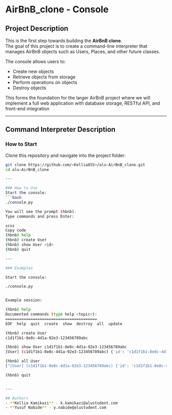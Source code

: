 # AirBnB_clone - Console


## Project Description
This is the first step towards building the **AirBnB clone**.  
The goal of this project is to create a command-line interpreter that manages AirBnB objects such as Users, Places, and other future classes.  

The console allows users to:
- Create new objects
- Retrieve objects from storage
- Perform operations on objects
- Destroy objects  

This forms the foundation for the larger AirBnB project where we will implement a full web application with database storage, RESTful API, and front-end integration

---

## Command Interpreter Description

### How to Start
Clone this repository and navigate into the project folder:
```bash
git clone https://github.com/<Kellia855>/alu-AirBnB_clone.git
cd alu-AirBnB_clone

---

### How to Use
Start the console:
```bash
./console.py

You will see the prompt (hbnb).
Type commands and press Enter:

scss
Copy code
(hbnb) help
(hbnb) create User
(hbnb) show User <id>
(hbnb) quit

---

### Examples

Start the console:

./console.py


Example session:

(hbnb) help
Documented commands (type help <topic>):
========================================
EOF  help  quit  create  show  destroy  all  update

(hbnb) create User
c1d1f1b1-8e8c-4d1a-92e3-123456789abc

(hbnb) show User c1d1f1b1-8e8c-4d1a-92e3-123456789abc
[User] (c1d1f1b1-8e8c-4d1a-92e3-123456789abc) {'id': 'c1d1f1b1-8e8c-4d1a-92e3-123456789abc'}

(hbnb) all User
["[User] (c1d1f1b1-8e8c-4d1a-92e3-123456789abc) {'id': 'c1d1f1b1-8e8c-4d1a-92e3-123456789abc'}"]

(hbnb) quit


---

## Authors
- **Kellia Kamikazi** - k.kamikazi@alustudent.com
- **Yusuf Nabide** - y.nabide@alustudent.com

